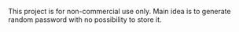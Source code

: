 This project is for non-commercial use only.
Main idea is to generate random password with no possibility to store it.